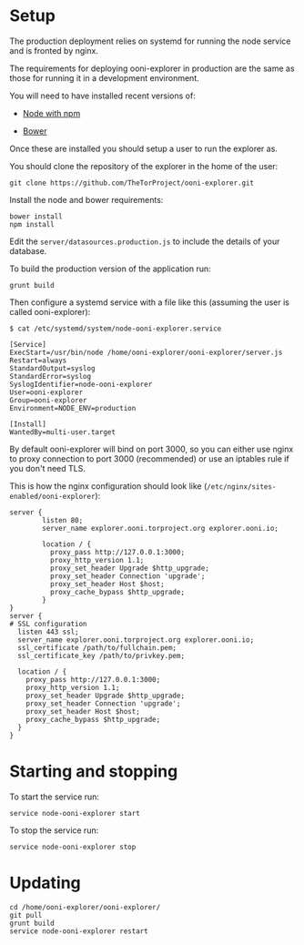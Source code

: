 # Setup

The production deployment relies on systemd for running the node service and is
fronted by nginx.

The requirements for deploying ooni-explorer in production are the same as those
for running it in a development environment.

You will need to have installed recent versions of:

* [Node with npm](https://nodejs.org/en/download/)

* [Bower](http://bower.io/#install-bower)

Once these are installed you should setup a user to run the explorer as.

You should clone the repository of the explorer in the home of the user:

```
git clone https://github.com/TheTorProject/ooni-explorer.git
```

Install the node and bower requirements:

```
bower install
npm install
```

Edit the `server/datasources.production.js` to include the details of your
database.

To build the production version of the application run:

```
grunt build
```

Then configure a systemd service with a file like this (assuming the user is
called ooni-explorer):

`$ cat /etc/systemd/system/node-ooni-explorer.service`
```
[Service]
ExecStart=/usr/bin/node /home/ooni-explorer/ooni-explorer/server.js
Restart=always
StandardOutput=syslog
StandardError=syslog
SyslogIdentifier=node-ooni-explorer
User=ooni-explorer
Group=ooni-explorer
Environment=NODE_ENV=production

[Install]
WantedBy=multi-user.target
```

By default ooni-explorer will bind on port 3000, so you can either use nginx to
proxy connection to port 3000 (recommended) or use an iptables rule if you don't
need TLS.

This is how the nginx configuration should look like
(`/etc/nginx/sites-enabled/ooni-explorer`):

```
server {
        listen 80;
        server_name explorer.ooni.torproject.org explorer.ooni.io;

        location / {
          proxy_pass http://127.0.0.1:3000;
          proxy_http_version 1.1;
          proxy_set_header Upgrade $http_upgrade;
          proxy_set_header Connection 'upgrade';
          proxy_set_header Host $host;
          proxy_cache_bypass $http_upgrade;
        }
}
server {
# SSL configuration
  listen 443 ssl;
  server_name explorer.ooni.torproject.org explorer.ooni.io;
  ssl_certificate /path/to/fullchain.pem;
  ssl_certificate_key /path/to/privkey.pem;

  location / {
    proxy_pass http://127.0.0.1:3000;
    proxy_http_version 1.1;
    proxy_set_header Upgrade $http_upgrade;
    proxy_set_header Connection 'upgrade';
    proxy_set_header Host $host;
    proxy_cache_bypass $http_upgrade;
  }
}
```

# Starting and stopping

To start the service run:

```
service node-ooni-explorer start
```

To stop the service run:

```
service node-ooni-explorer stop
```

# Updating

```
cd /home/ooni-explorer/ooni-explorer/
git pull
grunt build
service node-ooni-explorer restart
```
